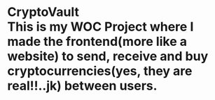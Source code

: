 <h1> CryptoVault 
<br>
This is my WOC Project where I made the frontend(more like a website) to send, receive and buy cryptocurrencies(yes, they are real!!..jk) between users.
